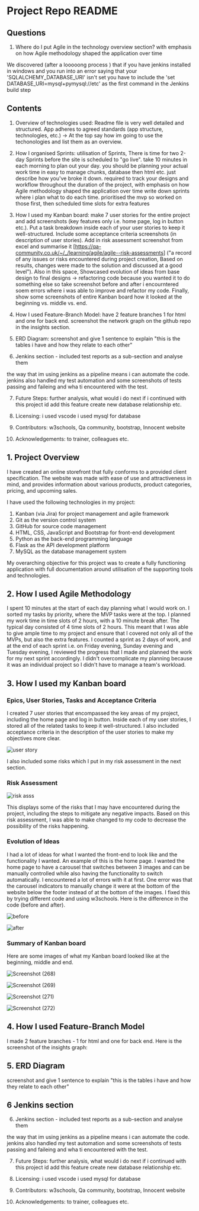 # Project Repo README

## Questions

1. Where do I put Agile in the technology overview section? with emphasis on how Agile methodology shaped the application over time 

We discovered (after a looooong process ) that if you have jenkins installed in windows and you run into an error saying that your 'SQLALCHEMY_DATABASE_URI' isn't set
you have to include the 'set DATABASE_URI=mysql+pymysql://etc' as the first command in the Jenkins build step

## Contents

1. Overview of technologies used: Readme file is very well detailed and structured. App adheres to agreed standards (app structure, technologies, etc.) -> At the top say how im going to use the techonologies and list them as an overview.

2. How I organised Sprints: utilisation of Sprints, There is time for two 2-day Sprints before the site is scheduled to "go live". take 10 minutes in each morning to plan out your day. you should be planning your actual work time in easy to manage chunks, database then html etc. just describe how you've broke it down. required to track your designs and workflow throughout the duration of the project, with emphasis on how Agile methodology shaped the application over time write down sprints where i plan what to do each time. prioritised the mvp so worked on those first, then scheduled time slots for extra features 

3. How I used my Kanban board: make 7 user stories for the entire project and add screenshots (key features only i.e. home page, log in button etc.). 
Put a task breakdown inside each of your user stories to keep it well-structured. 
Include some acceptance criteria screenshots (in description of user stories). 
Add in risk assessment screenshot from excel and summarise it [https://qa-community.co.uk/~/_/learning/agile/agile--risk-assessments] ("a record of any issues or risks encountered during project creation, Based on results, changes were made to the solution and discussed at a good level"). Also in this space, Showcased evolution of ideas from base design to final designs -> refactoring code because you wanted it to do something else so take screenshot before and after i encourntered soem errors where i was able to improve and refactor my code.
Finally, show some screenshots of entire Kanban board how it looked at the beginning vs. middle vs. end. 

4. How I used Feature-Branch Model: have 2 feature branches 1 for html and one for back end. screenshot the network graph on the github repo in the insights section.

5. ERD Diagram: screenshot and give 1 sentence to explain "this is the tables i have and how they relate to each other"

6. Jenkins section - included test reports as a sub-section and analyse them

the way that im using jenkins as a pipeline means i can automate the code.
jenkins also handled my test automation and some screenshots of tests passing and faileing and wha ti encountered with the test.

7. Future Steps: further analysis, what would i do next if i continued with this project id add this feature create new database relationship etc.

8. Licensing: i used vscode i used mysql for database

9. Contributors: w3schools, Qa community, bootstrap, Innocent website

10. Acknowledgements: to trainer, colleagues etc.

## 1. Project Overview

I have created an online storefront that fully conforms to a provided client specification. The website was made with ease of use and attractiveness in mind, and provides information about various products, product categories, pricing, and upcoming sales. 

I have used the following technologies in my project:

1. Kanban (via Jira) for project management and agile framework
2. Git as the version control system
3. GitHub for source code management 
4. HTML, CSS, JavaScript and Bootstrap for front-end development
5. Python as the back-end programming language
6. Flask as the API development platform
7. MySQL as the database management system

My overarching objective for this project was to create a fully functioning application with full documentation around utilisation of the supporting tools and technologies. 

## 2. How I used Agile Methodology

I spent 10 minutes at the start of each day planning what I would work on. I sorted my tasks by priority, where the MVP tasks were at the top. I planned my work time in time slots of 2 hours, with a 10 minute break after. The typical day consisted of 4 time slots of 2 hours. This meant that I was able to give ample time to my project and ensure that I covered not only all of the MVPs, but also the extra features. I counted a sprint as 2 days of work, and at the end of each sprint i.e. on Friday evening, Sunday evening and Tuesday evening, I reviewed the progress that I made and planned the work for my next sprint accordingly. I didn't overcomplicate my planning because it was an individual project so I didn't have to manage a team's workload. 

## 3. How I used my Kanban board

### Epics, User Stories, Tasks and Acceptance Criteria

I created 7 user stories that encompassed the key areas of my project, including the home page and log in button. Inside each of my user stories, I stored all of the related tasks to keep it well-structured. I also included acceptance criteria in the description of the user stories to make my objectives more clear.

![user story](https://github.com/fkia413/ProjectRepo/assets/131884777/0c4e92d2-aec5-4f6d-a145-32141313e1e6)


I also included some risks which I put in my risk assessment in the next section.

### Risk Assessment


![risk asss](https://github.com/fkia413/ProjectRepo/assets/131884777/6e9fa5fc-48d5-4ff7-b91e-bbb72fe65728)

This displays some of the risks that I may have encountered during the project, including the steps to mitigate any negative impacts. Based on this risk assessment, I was able to make changed to my code to decrease the possibility of the risks happening. 

### Evolution of Ideas

I had a lot of ideas for what I wanted the front-end to look like and the functionality I wanted. An example of this is the home page. I wanted the home page to have a carousel that switches between 3 images and can be manually controlled while also having the functionality to switch automatically. I encountered a lot of errors with it at first. One error was that the carousel indicators to manually change it were at the bottom of the website below the footer instead of at the bottom of the images. I fixed this by trying different code and using w3schools. Here is the difference in the code (before and after). 

![before](https://github.com/fkia413/ProjectRepo/assets/131884777/7133502a-b17b-4a7e-a846-cef00d74df2c)

![after](https://github.com/fkia413/ProjectRepo/assets/131884777/2e9b6688-9734-430d-bf3e-ad7e65e78502)


### Summary of Kanban board

Here are some images of what my Kanban board looked like at the beginning, middle and end.

![Screenshot (268)](https://github.com/fkia413/ProjectRepo/assets/131884777/526b7730-807d-497f-aaaa-8b7425decec8)

![Screenshot (269)](https://github.com/fkia413/ProjectRepo/assets/131884777/f0887f33-f826-4acb-8ac1-e6a132de56dc)

![Screenshot (271)](https://github.com/fkia413/ProjectRepo/assets/131884777/9868571c-8099-4de5-a936-0b35a52d9bb6)


![Screenshot (272)](https://github.com/fkia413/ProjectRepo/assets/131884777/fb00eb82-8cc4-41ce-8bba-792764719f65)

## 4. How I used Feature-Branch Model

I made 2 feature branches - 1 for html and one for back end. Here is the screenshot of the insights graph:

## 5. ERD Diagram



screenshot and give 1 sentence to explain "this is the tables i have and how they relate to each other"

## 6 Jenkins section


6. Jenkins section - included test reports as a sub-section and analyse them

the way that im using jenkins as a pipeline means i can automate the code.
jenkins also handled my test automation and some screenshots of tests passing and faileing and wha ti encountered with the test.

7. Future Steps: further analysis, what would i do next if i continued with this project id add this feature create new database relationship etc.

8. Licensing: i used vscode i used mysql for database

9. Contributors: w3schools, Qa community, bootstrap, Innocent website

10. Acknowledgements: to trainer, colleagues etc.